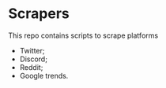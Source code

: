 # Scrapers
This repo contains scripts to scrape platforms 
- Twitter;
- Discord;
- Reddit;
- Google trends.
